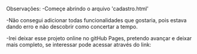 Observações:
-Começe abrindo o arquivo 'cadastro.html'

-Não consegui adicionar todas funcionalidades que gostaria, pois estava dando erro e não descobrir como concertar a tempo.

-Irei deixar esse projeto online no gitHub Pages, pretendo avançar e deixar mais completo, se interessar pode acessar 
através do link: 
